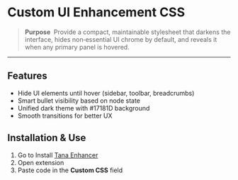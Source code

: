 # Custom UI Enhancement CSS

> **Purpose** 
> Provide a compact, maintainable stylesheet that darkens the interface, hides non‑essential UI chrome by default, and reveals it when any primary panel is hovered. 

---

## Features

- Hide UI elements until hover (sidebar, toolbar, breadcrumbs)
- Smart bullet visibility based on node state
- Unified dark theme with #17181D background
- Smooth transitions for better UX
                                                                                                    

## Installation & Use

1. Go to Install [Tana Enhancer](https://chromewebstore.google.com/detail/tana-enhancer/ajokoklihkcaomlpphlbbmgkgilckfig)
2. Open extension
3. Paste code in the **Custom CSS** field
